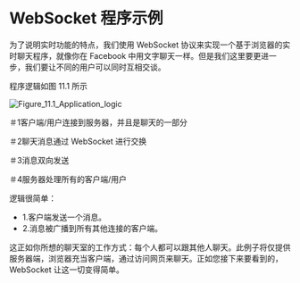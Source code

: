 WebSocket 程序示例
====

为了说明实时功能的特点，我们使用 WebSocket 协议来实现一个基于浏览器的实时聊天程序，就像你在 Facebook 中用文字聊天一样。但是我们这里要更进一步，我们要让不同的用户可以同时互相交谈。

程序逻辑如图 11.1 所示

![Figure_11.1_Application_logic](https://ning-wang.oss-cn-beijing.aliyuncs.com/blog-imags/Figure_11.1_Application_logic.jpg)

＃1客户端/用户连接到服务器，并且是聊天的一部分

＃2聊天消息通过 WebSocket 进行交换

＃3消息双向发送

＃4服务器处理所有的客户端/用户

逻辑很简单：

* 1.客户端发送一个消息。
* 2.消息被广播到所有其他连接的客户端。

这正如你所想的聊天室的工作方式：每个人都可以跟其他人聊天。此例子将仅提供服务器端，浏览器充当客户端，通过访问网页来聊天。正如您接下来要看到的，WebSocket 让这一切变得简单。

